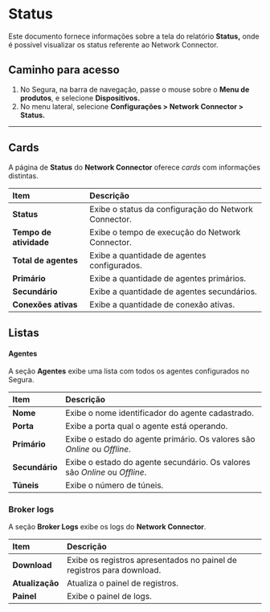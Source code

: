 # Status

Este documento fornece informações sobre a tela do relatório **Status,** onde é possível visualizar os status referente ao Network Connector.

## **Caminho para acesso**

1. No Segura, na barra de navegação, passe o mouse sobre o **Menu de produtos**, e selecione **Dispositivos.**  
2. No menu lateral, selecione **Configurações > Network Connector > Status.**

---
## Cards

A página de **Status** do **Network Connector** oferece *cards* com informações distintas.

| **Item** | **Descrição** |
| :---- | :---- |
| **Status** | Exibe o status da configuração do Network Connector. |
| **Tempo de atividade** | Exibe o tempo de execução do Network Connector. |
| **Total de agentes** | Exibe a quantidade de agentes configurados. |
| **Primário** | Exibe a quantidade de agentes primários. |
| **Secundário** | Exibe a quantidade de agentes secundários. |
| **Conexões ativas** | Exibe a quantidade de conexão ativas. |

## Listas

#### Agentes  
A seção **Agentes** exibe uma lista com todos os agentes configurados no Segura.

| **Item** | **Descrição** |
| :---- | :---- |
| **Nome** | Exibe o nome identificador do agente cadastrado. |
| **Porta** | Exibe a porta qual o agente está operando. |
| **Primário** | Exibe o estado do agente primário. Os valores são *Online* ou *Offline*. |
| **Secundário** | Exibe o estado do agente secundário. Os valores são *Online* ou *Offline*. |
| **Túneis** | Exibe o número de túneis. |

### Broker logs

A seção **Broker Logs** exibe os logs do **Network Connector**.

| **Item** | **Descrição** |
| :---- | :---- |
| **Download** | Exibe os registros apresentados no painel de registros para download. |
| **Atualização** | Atualiza o painel de registros. |
| **Painel** | Exibe o painel de logs. |
